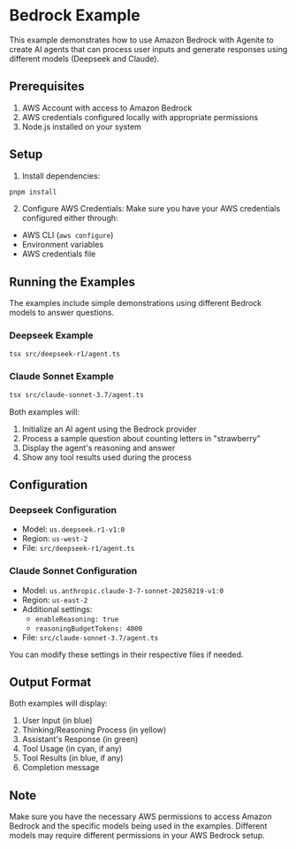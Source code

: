# Bedrock Example

This example demonstrates how to use Amazon Bedrock with Agenite to create AI agents that can process user inputs and generate responses using different models (Deepseek and Claude).

## Prerequisites

1. AWS Account with access to Amazon Bedrock
2. AWS credentials configured locally with appropriate permissions
3. Node.js installed on your system

## Setup

1. Install dependencies:
```bash
pnpm install
```

2. Configure AWS Credentials:
Make sure you have your AWS credentials configured either through:
- AWS CLI (`aws configure`)
- Environment variables
- AWS credentials file

## Running the Examples

The examples include simple demonstrations using different Bedrock models to answer questions.

### Deepseek Example
```bash
tsx src/deepseek-r1/agent.ts
```

### Claude Sonnet Example
```bash
tsx src/claude-sonnet-3.7/agent.ts
```

Both examples will:
1. Initialize an AI agent using the Bedrock provider
2. Process a sample question about counting letters in "strawberry"
3. Display the agent's reasoning and answer
4. Show any tool results used during the process

## Configuration

### Deepseek Configuration
- Model: `us.deepseek.r1-v1:0`
- Region: `us-west-2`
- File: `src/deepseek-r1/agent.ts`

### Claude Sonnet Configuration
- Model: `us.anthropic.claude-3-7-sonnet-20250219-v1:0`
- Region: `us-east-2`
- Additional settings:
  - `enableReasoning: true`
  - `reasoningBudgetTokens: 4000`
- File: `src/claude-sonnet-3.7/agent.ts`

You can modify these settings in their respective files if needed.

## Output Format

Both examples will display:
1. User Input (in blue)
2. Thinking/Reasoning Process (in yellow)
3. Assistant's Response (in green)
4. Tool Usage (in cyan, if any)
5. Tool Results (in blue, if any)
6. Completion message

## Note

Make sure you have the necessary AWS permissions to access Amazon Bedrock and the specific models being used in the examples. Different models may require different permissions in your AWS Bedrock setup. 
